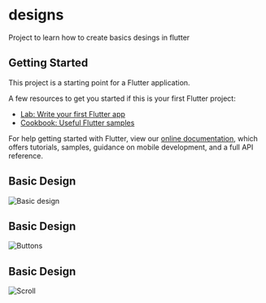 # designs

Project to learn how to create basics desings in flutter

## Getting Started

This project is a starting point for a Flutter application.

A few resources to get you started if this is your first Flutter project:

- [Lab: Write your first Flutter app](https://flutter.dev/docs/get-started/codelab)
- [Cookbook: Useful Flutter samples](https://flutter.dev/docs/cookbook)

For help getting started with Flutter, view our
[online documentation](https://flutter.dev/docs), which offers tutorials,
samples, guidance on mobile development, and a full API reference.

## Basic Design
![Basic design](https://user-images.githubusercontent.com/46289656/107909683-5c1c6980-6f1e-11eb-94f9-ee999a770185.jpg)

## Basic Design
![Buttons](https://user-images.githubusercontent.com/46289656/108462568-6dc58000-7242-11eb-8fb9-491da8c26073.gif)

## Basic Design
![Scroll](https://user-images.githubusercontent.com/46289656/108462572-6ef6ad00-7242-11eb-8b7e-a3e7929ad07f.gif)
